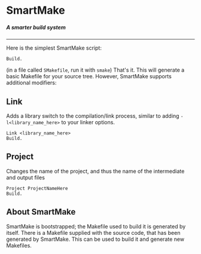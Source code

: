 # SmartMake
##### A smarter build system
---
Here is the simplest SmartMake script:
```
Build.
```
(in a file called ``SMakefile``, run it with ``smake``)
That's it. This will generate a basic Makefile for your source tree. However, SmartMake supports additional modifiers:
## Link
Adds a library switch to the compilation/link process, similar to adding ``-l<library_name_here>`` to your linker options.
```
Link <library_name_here>
Build.
```
## Project
Changes the name of the project, and thus the name of the intermediate and output files
```
Project ProjectNameHere
Build.
```

## About SmartMake
SmartMake is bootstrapped; the Makefile used to build it is generated by itself. There is a Makefile supplied with the source code, that has been generated by SmartMake. This can be used to build it and generate new Makefiles.

